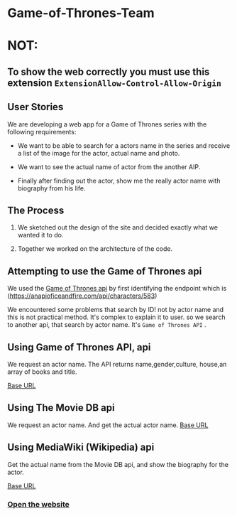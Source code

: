 # Game-of-Thrones-Team

# NOT:
## To show the web correctly you must use this extension `ExtensionAllow-Control-Allow-Origin`
## User Stories

We are developing a web app for a Game of Thrones series with the following requirements:

- We want to be able to search for a actors name in the series and receive a list of the image for the actor, actual name and photo.

- We want to see the actual name of actor from the another AIP.

- Finally after finding out the actor, show me the really actor name with biography from his life.

## The Process

1. We sketched out the design of the site and decided exactly what we wanted it to do.

2. Together we worked on the architecture of the code.

## Attempting to use the Game of Thrones api

We used the [Game of Thrones api](https://anapioficeandfire.com/api/characters) by first identifying the endpoint which is (<https://anapioficeandfire.com/api/characters/583>)

We encountered some problems that search by ID! not by actor name and this is not practical method. It's complex to explain it to user. so we search to another api, that search by actor name. It's `Game of Thrones API` .

## Using Game of Thrones API, api

We request an actor name. The API returns name,gender,culture, house,an array of books and title.

[Base URL](https://api.got.show/doc/)

## Using The Movie DB api
We request an actor name. And get the actual actor name.
[Base URL](https://www.themoviedb.org/documentation/api)

## Using MediaWiki (Wikipedia) api

Get the actual name from the Movie DB api, and show the biography for the actor.

[Base URL](https://www.mediawiki.org/wiki/API:Search)

### [Open the website](https://facg2.github.io/Game-of-Thrones-Team/)
